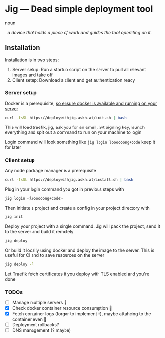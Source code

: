 # Jig — Dead simple deployment tool

noun

&nbsp; _a device that holds a piece of work and guides the tool operating on it._

## Installation

Installation is in two steps:

1. Server setup: Run a startup script on the server to pull all relevant images and take off
2. Client setup: Download a client and get authentication ready

### Server setup

Docker is a prerequisite, [so ensure docker is available and running on your server](https://docs.docker.com/engine/install/)

```bash
curl -fsSL https://deploywithjig.askh.at/init.sh | bash
```

This will load traefik, jig, ask you for an email, jwt signing key, launch everything and spit out a command to run on your machine to login

Login command will look something like `jig login loooooong+code` keep it for later

### Client setup

Any node package manager is a prerequisite

```bash
curl -fsSL https://deploywithjig.askh.at/install.sh | bash
```

Plug in your login command you got in previous steps with

```bash
jig login <loooooong+code>
```

Then initiate a project and create a config in your project directory with

```bash
jig init
```

Deploy your project with a single command. Jig will pack the project, send it to the server and build it remotely

```bash
jig deploy
```

Or build it locally using docker and deploy the image to the server. This is useful for CI and to save resources on the server

```bash
jig deploy -l
```

Let Traefik fetch certificates if you deploy with TLS enabled and you're done

### TODOs

- [ ] Manage multiple servers 🌿
- [x] Check docker container resource consumption 💸
- [x] Fetch container logs (forgor to implement 💀), maybe attahcing to the container even 🤔
- [ ] Deployment rollbacks?
- [ ] DNS management (? maybe)
